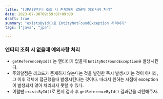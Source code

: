 ```yaml
---
title: "[JPA]엔티티 조회 시 존재하지 않을때 예외사항 처리"
date: 2023-07-30T09:59:07+09:00
draft: true
summary: "existsById()로 EntityNotFoundException 처리하기"
tags: ["java", "jpa"]

---
```



### 엔티티 조회 시 없을때 예외사항 처리
* `getReferenceById()` 는 엔티티가 없을때 `EntityNotFoundException을` 발생시킨다.
* 주의할점은 레코드가 존재하지 않는다는 것을 발견한 즉시 발생시키는 것이 아니라, 그 이후 객체에 접근했을때 발생시킨다는 것이다. 따라서 원하는 시점에 exception이 발생되지 않아 처리되지 못할 수 있다.
* 이럴땐 `existsById()`로 먼저 검사 후 `getReferenceById()` 결과값을 리턴해주자.


